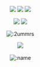 <p align="center">
  <a href="https://github.com/addi00000"><img src="https://img.shields.io/github/followers/2ummrs?style=for-the-badge"></img></a>
  <a href="https://github.com/addi00000"><img src="https://img.shields.io/github/stars/2ummrs?style=for-the-badge"></img></a>
  <a href="https://blare.win"><img src="https://img.shields.io/website?down_message=blare.win%20is%20down%21&style=for-the-badge&up_message=blare.win%20is%20up%21&url=https%3A%2F%2Fblare.win"></img></a>
</p>

<p align="center">
  <a href="https://github.com/2ummrs"><img src="https://img.shields.io/badge/python-3670A0?style=for-the-badge&logo=python&logoColor=ffdd54"></a>
  <a href="https://github.com/2ummrs"><img src="https://img.shields.io/badge/typescript-%23007ACC.svg?style=for-the-badge&logo=typescript&logoColor=white"></a>
</p>

<p align="center"><img src="https://count.getloli.com/get/@:2ummrs" alt=":2ummrs" /></p>

<p align="center">
  <a href="https://discord.com/users/1107903478451408936"> <img align="center" src="https://lanyard.kyrie25.me/api/1107903478451408936?waveColor=fff&waveSpotifyColor=212121&gradient=fff&borderRadius=25px&bg=000"/></a>
  <br>
  <br>
  <img src="https://komarev.com/ghpvc/?username=xxx-os&color=gray&style=plastic" alt=":name" />
</p>

